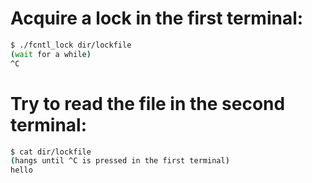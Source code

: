 # Acquire a lock in the first terminal:
```sh
$ ./fcntl_lock dir/lockfile  
(wait for a while)  
^C  
```

# Try to read the file in the second terminal:
```sh
$ cat dir/lockfile  
(hangs until ^C is pressed in the first terminal)  
hello  
```
